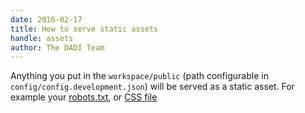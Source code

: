```yaml
---
date: 2016-02-17
title: How to serve static assets
handle: assets
author: The DADI Team
---
```


Anything you put in the `workspace/public` (path configurable in `config/config.development.json`) will be served as a static asset. For example your [robots.txt](/robots.txt), or [CSS file](/styles.css)